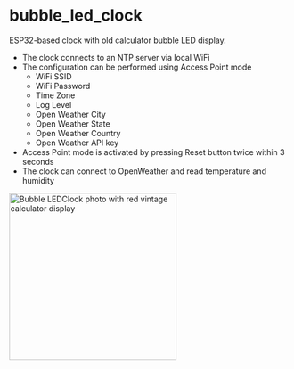 # bubble_led_clock
ESP32-based clock with old calculator bubble LED display.
* The clock connects to an NTP server via local WiFi
* The configuration can be performed using Access Point mode
  * WiFi SSID
  * WiFi Password
  * Time Zone
  * Log Level
  * Open Weather City
  * Open Weather State
  * Open Weather Country
  * Open Weather API key
* Access Point mode is activated by pressing Reset button twice within 3 seconds
* The clock can connect to OpenWeather and read temperature and humidity

<img src="Photos/20250917_200239.jpg" alt="Bubble LEDClock photo with red vintage calculator display" width="300">
